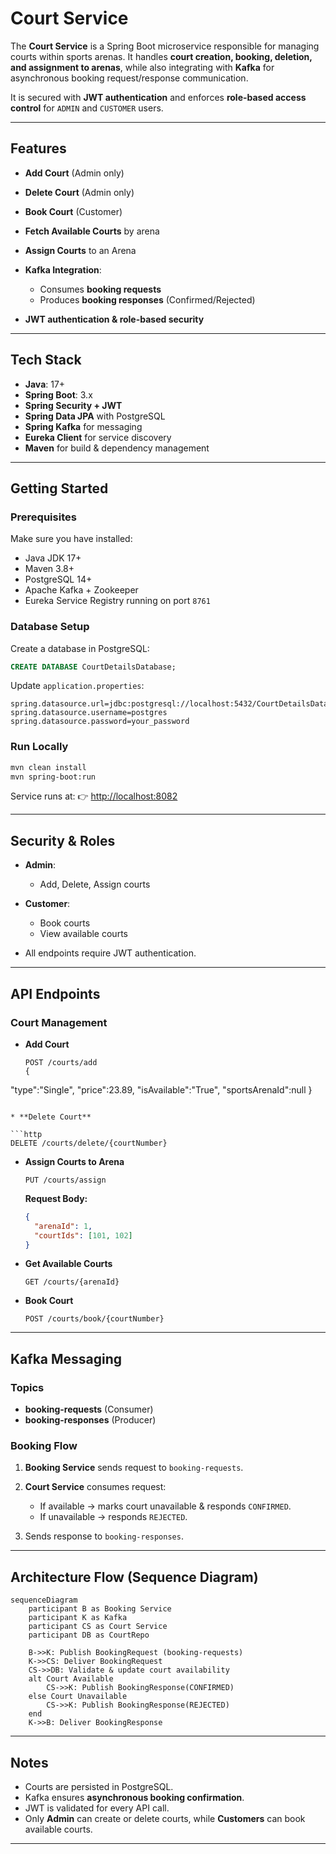 # Court Service

The **Court Service** is a Spring Boot microservice responsible for managing courts within sports arenas. It handles **court creation, booking, deletion, and assignment to arenas**, while also integrating with **Kafka** for asynchronous booking request/response communication.

It is secured with **JWT authentication** and enforces **role-based access control** for `ADMIN` and `CUSTOMER` users.

---

## Features

* **Add Court** (Admin only)
* **Delete Court** (Admin only)
* **Book Court** (Customer)
* **Fetch Available Courts** by arena
* **Assign Courts** to an Arena
* **Kafka Integration**:

  * Consumes **booking requests**
  * Produces **booking responses** (Confirmed/Rejected)
* **JWT authentication & role-based security**

---

## Tech Stack

* **Java**: 17+
* **Spring Boot**: 3.x
* **Spring Security + JWT**
* **Spring Data JPA** with PostgreSQL
* **Spring Kafka** for messaging
* **Eureka Client** for service discovery
* **Maven** for build & dependency management

---

## Getting Started

### Prerequisites

Make sure you have installed:

* Java JDK 17+
* Maven 3.8+
* PostgreSQL 14+
* Apache Kafka + Zookeeper
* Eureka Service Registry running on port `8761`

### Database Setup

Create a database in PostgreSQL:

```sql
CREATE DATABASE CourtDetailsDatabase;
```

Update `application.properties`:

```properties
spring.datasource.url=jdbc:postgresql://localhost:5432/CourtDetailsDatabase
spring.datasource.username=postgres
spring.datasource.password=your_password
```

### Run Locally

```bash
mvn clean install
mvn spring-boot:run
```

Service runs at:
👉 [http://localhost:8082](http://localhost:8082)

---

## Security & Roles

* **Admin**:

  * Add, Delete, Assign courts
* **Customer**:

  * Book courts
  * View available courts
* All endpoints require JWT authentication.

---

## API Endpoints

### Court Management

* **Add Court**

  ```http
  POST /courts/add
  {
"type":"Single",
"price":23.89,
"isAvailable":"True",
"sportsArenaId":null
}
  ```

* **Delete Court**

  ```http
  DELETE /courts/delete/{courtNumber}
  ```

* **Assign Courts to Arena**

  ```http
  PUT /courts/assign
  ```

  **Request Body:**

  ```json
  {
    "arenaId": 1,
    "courtIds": [101, 102]
  }
  ```

* **Get Available Courts**

  ```http
  GET /courts/{arenaId}
  ```

* **Book Court**

  ```http
  POST /courts/book/{courtNumber}
  ```

---

## Kafka Messaging

### Topics

* **booking-requests** (Consumer)
* **booking-responses** (Producer)

### Booking Flow

1. **Booking Service** sends request to `booking-requests`.
2. **Court Service** consumes request:

   * If available → marks court unavailable & responds `CONFIRMED`.
   * If unavailable → responds `REJECTED`.
3. Sends response to `booking-responses`.

---

## Architecture Flow (Sequence Diagram)

```mermaid
sequenceDiagram
    participant B as Booking Service
    participant K as Kafka
    participant CS as Court Service
    participant DB as CourtRepo

    B->>K: Publish BookingRequest (booking-requests)
    K->>CS: Deliver BookingRequest
    CS->>DB: Validate & update court availability
    alt Court Available
        CS->>K: Publish BookingResponse(CONFIRMED)
    else Court Unavailable
        CS->>K: Publish BookingResponse(REJECTED)
    end
    K->>B: Deliver BookingResponse
```

---

## Notes

* Courts are persisted in PostgreSQL.
* Kafka ensures **asynchronous booking confirmation**.
* JWT is validated for every API call.
* Only **Admin** can create or delete courts, while **Customers** can book available courts.

---
